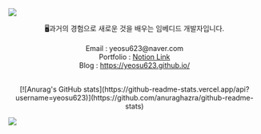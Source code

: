 <img src="https://capsule-render.vercel.app/api?&type=waving&color=timeAuto&height=180&section=header&text=yeosu623's%20playground&fontSize=50&animation=fadeIn&fontAlignY=45" />
  </p>
<div align='center'> 🖥과거의 경험으로 새로운 것을 배우는 임베디드 개발자입니다.</div>
<br>
<div align='center'> Email : yeosu623@naver.com</div>
<div align='center'> Portfolio : <a href="https://www.notion.so/Ctrl-Z-1a9979308de280589ad0c1b5ebb337c5">Notion Link</a></div>
<div align='center'> Blog : <a href="https://yeosu623.github.io/">https://yeosu623.github.io/</a></div>
<br>
<p align="center">
[![Anurag's GitHub stats](https://github-readme-stats.vercel.app/api?username=yeosu623)](https://github.com/anuraghazra/github-readme-stats)
</p>
<img src="https://capsule-render.vercel.app/api?type=waving&color=auto&height=100&section=footer" />
